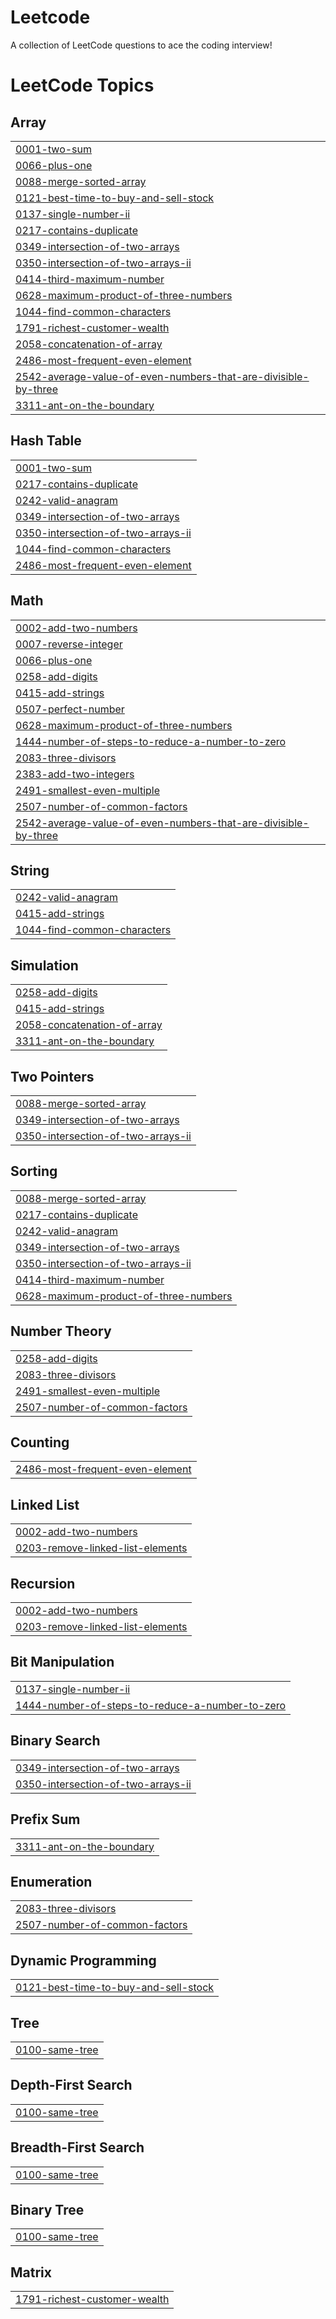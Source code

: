 # Leetcode
A collection of LeetCode questions to ace the coding interview! 

<!---LeetCode Topics Start-->
# LeetCode Topics
## Array
|  |
| ------- |
| [0001-two-sum](https://github.com/FailuRahman/Leetcode/tree/master/0001-two-sum) |
| [0066-plus-one](https://github.com/FailuRahman/Leetcode/tree/master/0066-plus-one) |
| [0088-merge-sorted-array](https://github.com/FailuRahman/Leetcode/tree/master/0088-merge-sorted-array) |
| [0121-best-time-to-buy-and-sell-stock](https://github.com/FailuRahman/Leetcode/tree/master/0121-best-time-to-buy-and-sell-stock) |
| [0137-single-number-ii](https://github.com/FailuRahman/Leetcode/tree/master/0137-single-number-ii) |
| [0217-contains-duplicate](https://github.com/FailuRahman/Leetcode/tree/master/0217-contains-duplicate) |
| [0349-intersection-of-two-arrays](https://github.com/FailuRahman/Leetcode/tree/master/0349-intersection-of-two-arrays) |
| [0350-intersection-of-two-arrays-ii](https://github.com/FailuRahman/Leetcode/tree/master/0350-intersection-of-two-arrays-ii) |
| [0414-third-maximum-number](https://github.com/FailuRahman/Leetcode/tree/master/0414-third-maximum-number) |
| [0628-maximum-product-of-three-numbers](https://github.com/FailuRahman/Leetcode/tree/master/0628-maximum-product-of-three-numbers) |
| [1044-find-common-characters](https://github.com/FailuRahman/Leetcode/tree/master/1044-find-common-characters) |
| [1791-richest-customer-wealth](https://github.com/FailuRahman/Leetcode/tree/master/1791-richest-customer-wealth) |
| [2058-concatenation-of-array](https://github.com/FailuRahman/Leetcode/tree/master/2058-concatenation-of-array) |
| [2486-most-frequent-even-element](https://github.com/FailuRahman/Leetcode/tree/master/2486-most-frequent-even-element) |
| [2542-average-value-of-even-numbers-that-are-divisible-by-three](https://github.com/FailuRahman/Leetcode/tree/master/2542-average-value-of-even-numbers-that-are-divisible-by-three) |
| [3311-ant-on-the-boundary](https://github.com/FailuRahman/Leetcode/tree/master/3311-ant-on-the-boundary) |
## Hash Table
|  |
| ------- |
| [0001-two-sum](https://github.com/FailuRahman/Leetcode/tree/master/0001-two-sum) |
| [0217-contains-duplicate](https://github.com/FailuRahman/Leetcode/tree/master/0217-contains-duplicate) |
| [0242-valid-anagram](https://github.com/FailuRahman/Leetcode/tree/master/0242-valid-anagram) |
| [0349-intersection-of-two-arrays](https://github.com/FailuRahman/Leetcode/tree/master/0349-intersection-of-two-arrays) |
| [0350-intersection-of-two-arrays-ii](https://github.com/FailuRahman/Leetcode/tree/master/0350-intersection-of-two-arrays-ii) |
| [1044-find-common-characters](https://github.com/FailuRahman/Leetcode/tree/master/1044-find-common-characters) |
| [2486-most-frequent-even-element](https://github.com/FailuRahman/Leetcode/tree/master/2486-most-frequent-even-element) |
## Math
|  |
| ------- |
| [0002-add-two-numbers](https://github.com/FailuRahman/Leetcode/tree/master/0002-add-two-numbers) |
| [0007-reverse-integer](https://github.com/FailuRahman/Leetcode/tree/master/0007-reverse-integer) |
| [0066-plus-one](https://github.com/FailuRahman/Leetcode/tree/master/0066-plus-one) |
| [0258-add-digits](https://github.com/FailuRahman/Leetcode/tree/master/0258-add-digits) |
| [0415-add-strings](https://github.com/FailuRahman/Leetcode/tree/master/0415-add-strings) |
| [0507-perfect-number](https://github.com/FailuRahman/Leetcode/tree/master/0507-perfect-number) |
| [0628-maximum-product-of-three-numbers](https://github.com/FailuRahman/Leetcode/tree/master/0628-maximum-product-of-three-numbers) |
| [1444-number-of-steps-to-reduce-a-number-to-zero](https://github.com/FailuRahman/Leetcode/tree/master/1444-number-of-steps-to-reduce-a-number-to-zero) |
| [2083-three-divisors](https://github.com/FailuRahman/Leetcode/tree/master/2083-three-divisors) |
| [2383-add-two-integers](https://github.com/FailuRahman/Leetcode/tree/master/2383-add-two-integers) |
| [2491-smallest-even-multiple](https://github.com/FailuRahman/Leetcode/tree/master/2491-smallest-even-multiple) |
| [2507-number-of-common-factors](https://github.com/FailuRahman/Leetcode/tree/master/2507-number-of-common-factors) |
| [2542-average-value-of-even-numbers-that-are-divisible-by-three](https://github.com/FailuRahman/Leetcode/tree/master/2542-average-value-of-even-numbers-that-are-divisible-by-three) |
## String
|  |
| ------- |
| [0242-valid-anagram](https://github.com/FailuRahman/Leetcode/tree/master/0242-valid-anagram) |
| [0415-add-strings](https://github.com/FailuRahman/Leetcode/tree/master/0415-add-strings) |
| [1044-find-common-characters](https://github.com/FailuRahman/Leetcode/tree/master/1044-find-common-characters) |
## Simulation
|  |
| ------- |
| [0258-add-digits](https://github.com/FailuRahman/Leetcode/tree/master/0258-add-digits) |
| [0415-add-strings](https://github.com/FailuRahman/Leetcode/tree/master/0415-add-strings) |
| [2058-concatenation-of-array](https://github.com/FailuRahman/Leetcode/tree/master/2058-concatenation-of-array) |
| [3311-ant-on-the-boundary](https://github.com/FailuRahman/Leetcode/tree/master/3311-ant-on-the-boundary) |
## Two Pointers
|  |
| ------- |
| [0088-merge-sorted-array](https://github.com/FailuRahman/Leetcode/tree/master/0088-merge-sorted-array) |
| [0349-intersection-of-two-arrays](https://github.com/FailuRahman/Leetcode/tree/master/0349-intersection-of-two-arrays) |
| [0350-intersection-of-two-arrays-ii](https://github.com/FailuRahman/Leetcode/tree/master/0350-intersection-of-two-arrays-ii) |
## Sorting
|  |
| ------- |
| [0088-merge-sorted-array](https://github.com/FailuRahman/Leetcode/tree/master/0088-merge-sorted-array) |
| [0217-contains-duplicate](https://github.com/FailuRahman/Leetcode/tree/master/0217-contains-duplicate) |
| [0242-valid-anagram](https://github.com/FailuRahman/Leetcode/tree/master/0242-valid-anagram) |
| [0349-intersection-of-two-arrays](https://github.com/FailuRahman/Leetcode/tree/master/0349-intersection-of-two-arrays) |
| [0350-intersection-of-two-arrays-ii](https://github.com/FailuRahman/Leetcode/tree/master/0350-intersection-of-two-arrays-ii) |
| [0414-third-maximum-number](https://github.com/FailuRahman/Leetcode/tree/master/0414-third-maximum-number) |
| [0628-maximum-product-of-three-numbers](https://github.com/FailuRahman/Leetcode/tree/master/0628-maximum-product-of-three-numbers) |
## Number Theory
|  |
| ------- |
| [0258-add-digits](https://github.com/FailuRahman/Leetcode/tree/master/0258-add-digits) |
| [2083-three-divisors](https://github.com/FailuRahman/Leetcode/tree/master/2083-three-divisors) |
| [2491-smallest-even-multiple](https://github.com/FailuRahman/Leetcode/tree/master/2491-smallest-even-multiple) |
| [2507-number-of-common-factors](https://github.com/FailuRahman/Leetcode/tree/master/2507-number-of-common-factors) |
## Counting
|  |
| ------- |
| [2486-most-frequent-even-element](https://github.com/FailuRahman/Leetcode/tree/master/2486-most-frequent-even-element) |
## Linked List
|  |
| ------- |
| [0002-add-two-numbers](https://github.com/FailuRahman/Leetcode/tree/master/0002-add-two-numbers) |
| [0203-remove-linked-list-elements](https://github.com/FailuRahman/Leetcode/tree/master/0203-remove-linked-list-elements) |
## Recursion
|  |
| ------- |
| [0002-add-two-numbers](https://github.com/FailuRahman/Leetcode/tree/master/0002-add-two-numbers) |
| [0203-remove-linked-list-elements](https://github.com/FailuRahman/Leetcode/tree/master/0203-remove-linked-list-elements) |
## Bit Manipulation
|  |
| ------- |
| [0137-single-number-ii](https://github.com/FailuRahman/Leetcode/tree/master/0137-single-number-ii) |
| [1444-number-of-steps-to-reduce-a-number-to-zero](https://github.com/FailuRahman/Leetcode/tree/master/1444-number-of-steps-to-reduce-a-number-to-zero) |
## Binary Search
|  |
| ------- |
| [0349-intersection-of-two-arrays](https://github.com/FailuRahman/Leetcode/tree/master/0349-intersection-of-two-arrays) |
| [0350-intersection-of-two-arrays-ii](https://github.com/FailuRahman/Leetcode/tree/master/0350-intersection-of-two-arrays-ii) |
## Prefix Sum
|  |
| ------- |
| [3311-ant-on-the-boundary](https://github.com/FailuRahman/Leetcode/tree/master/3311-ant-on-the-boundary) |
## Enumeration
|  |
| ------- |
| [2083-three-divisors](https://github.com/FailuRahman/Leetcode/tree/master/2083-three-divisors) |
| [2507-number-of-common-factors](https://github.com/FailuRahman/Leetcode/tree/master/2507-number-of-common-factors) |
## Dynamic Programming
|  |
| ------- |
| [0121-best-time-to-buy-and-sell-stock](https://github.com/FailuRahman/Leetcode/tree/master/0121-best-time-to-buy-and-sell-stock) |
## Tree
|  |
| ------- |
| [0100-same-tree](https://github.com/FailuRahman/Leetcode/tree/master/0100-same-tree) |
## Depth-First Search
|  |
| ------- |
| [0100-same-tree](https://github.com/FailuRahman/Leetcode/tree/master/0100-same-tree) |
## Breadth-First Search
|  |
| ------- |
| [0100-same-tree](https://github.com/FailuRahman/Leetcode/tree/master/0100-same-tree) |
## Binary Tree
|  |
| ------- |
| [0100-same-tree](https://github.com/FailuRahman/Leetcode/tree/master/0100-same-tree) |
## Matrix
|  |
| ------- |
| [1791-richest-customer-wealth](https://github.com/FailuRahman/Leetcode/tree/master/1791-richest-customer-wealth) |
<!---LeetCode Topics End-->